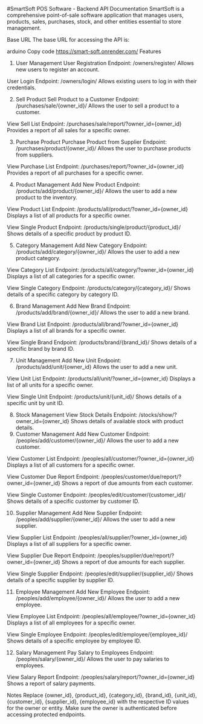 #SmartSoft POS Software - Backend API Documentation
SmartSoft is a comprehensive point-of-sale software application that manages users, products, sales, purchases, stock, and other entities essential to store management.

Base URL
The base URL for accessing the API is:

arduino
Copy code
https://smart-soft.onrender.com/
Features
1. User Management
User Registration
Endpoint: /owners/register/
Allows new users to register an account.

User Login
Endpoint: /owners/login/
Allows existing users to log in with their credentials.

2. Sell Product
Sell Product to a Customer
Endpoint: /purchases/sale/{owner_id}/
Allows the user to sell a product to a customer.

View Sell List
Endpoint: /purchases/sale/report/?owner_id={owner_id}
Provides a report of all sales for a specific owner.

3. Purchase Product
Purchase Product from Supplier
Endpoint: /purchases/product/{owner_id}/
Allows the user to purchase products from suppliers.

View Purchase List
Endpoint: /purchases/report/?owner_id={owner_id}
Provides a report of all purchases for a specific owner.

4. Product Management
Add New Product
Endpoint: /products/add/product/{owner_id}/
Allows the user to add a new product to the inventory.

View Product List
Endpoint: /products/all/product/?owner_id={owner_id}
Displays a list of all products for a specific owner.

View Single Product
Endpoint: /products/single/product/{product_id}/
Shows details of a specific product by product ID.

5. Category Management
Add New Category
Endpoint: /products/add/category/{owner_id}/
Allows the user to add a new product category.

View Category List
Endpoint: /products/all/category/?owner_id={owner_id}
Displays a list of all categories for a specific owner.

View Single Category
Endpoint: /products/category/{category_id}/
Shows details of a specific category by category ID.

6. Brand Management
Add New Brand
Endpoint: /products/add/brand/{owner_id}/
Allows the user to add a new brand.

View Brand List
Endpoint: /products/all/brand/?owner_id={owner_id}
Displays a list of all brands for a specific owner.

View Single Brand
Endpoint: /products/brand/{brand_id}/
Shows details of a specific brand by brand ID.

7. Unit Management
Add New Unit
Endpoint: /products/add/unit/{owner_id}
Allows the user to add a new unit.

View Unit List
Endpoint: /products/all/unit/?owner_id={owner_id}
Displays a list of all units for a specific owner.

View Single Unit
Endpoint: /products/unit/{unit_id}/
Shows details of a specific unit by unit ID.

8. Stock Management
View Stock Details
Endpoint: /stocks/show/?owner_id={owner_id}
Shows details of available stock with product details.
9. Customer Management
Add New Customer
Endpoint: /peoples/add/customer/{owner_id}/
Allows the user to add a new customer.

View Customer List
Endpoint: /peoples/all/customer/?owner_id={owner_id}
Displays a list of all customers for a specific owner.

View Customer Due Report
Endpoint: /peoples/customer/due/report/?owner_id={owner_id}
Shows a report of due amounts from each customer.

View Single Customer
Endpoint: /peoples/edit/customer/{customer_id}/
Shows details of a specific customer by customer ID.

10. Supplier Management
Add New Supplier
Endpoint: /peoples/add/supplier/{owner_id}/
Allows the user to add a new supplier.

View Supplier List
Endpoint: /peoples/all/supplier/?owner_id={owner_id}
Displays a list of all suppliers for a specific owner.

View Supplier Due Report
Endpoint: /peoples/supplier/due/report/?owner_id={owner_id}
Shows a report of due amounts for each supplier.

View Single Supplier
Endpoint: /peoples/edit/supplier/{supplier_id}/
Shows details of a specific supplier by supplier ID.

11. Employee Management
Add New Employee
Endpoint: /peoples/add/employee/{owner_id}/
Allows the user to add a new employee.

View Employee List
Endpoint: /peoples/all/employee/?owner_id={owner_id}
Displays a list of all employees for a specific owner.

View Single Employee
Endpoint: /peoples/edit/employee/{employee_id}/
Shows details of a specific employee by employee ID.

12. Salary Management
Pay Salary to Employees
Endpoint: /peoples/salary/{owner_id}/
Allows the user to pay salaries to employees.

View Salary Report
Endpoint: /peoples/salary/report/?owner_id={owner_id}
Shows a report of salary payments.

Notes
Replace {owner_id}, {product_id}, {category_id}, {brand_id}, {unit_id}, {customer_id}, {supplier_id}, {employee_id} with the respective ID values for the owner or entity.
Make sure the owner is authenticated before accessing protected endpoints.
